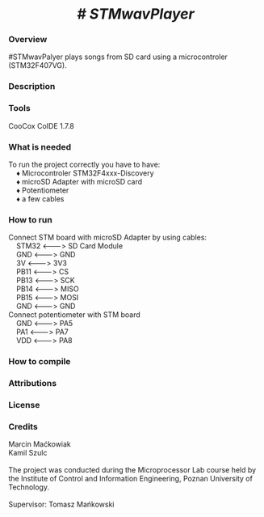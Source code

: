  <center> <h1> <b><i> # STMwavPlayer </i></b> </h1> </center>
  <h3> Overview </h3>
  #STMwavPalyer plays songs from SD card using a microcontroler (STM32F407VG).
 <h3> Description </h3>
 <h3> Tools </h3>
 CooCox CoIDE 1.7.8
 <h3> What is needed </h3>
 To run the project correctly you have to have: <br> 
 &nbsp;&nbsp;&nbsp; &#9830; Microcontroler STM32F4xxx-Discovery <br>
 &nbsp;&nbsp;&nbsp; &#9830; microSD Adapter with microSD card <br>
 &nbsp;&nbsp;&nbsp; &#9830; Potentiometer <br>
 &nbsp;&nbsp;&nbsp; &#9830; a few cables <br>
 <h3> How to run </h3>
 Connect STM board with microSD Adapter by using cables: <br>
&nbsp;&nbsp;&nbsp; STM32 <---> SD Card Module <br>
&nbsp;&nbsp;&nbsp; GND <---> GND <br>
&nbsp;&nbsp;&nbsp; 3V <---> 3V3 <br>
&nbsp;&nbsp;&nbsp; PB11 <---> CS <br>
&nbsp;&nbsp;&nbsp; PB13 <---> SCK <br>
&nbsp;&nbsp;&nbsp; PB14 <---> MISO <br>
&nbsp;&nbsp;&nbsp; PB15 <---> MOSI <br>
&nbsp;&nbsp;&nbsp; GND <---> GND <br>
 Connect potentiometer with STM board <br>
&nbsp;&nbsp;&nbsp; GND <---> PA5 <br>
&nbsp;&nbsp;&nbsp; PA1 <---> PA7 <br>
&nbsp;&nbsp;&nbsp; VDD <---> PA8 <br>
 
<h3> How to compile </h3>

<h3> Attributions </h3>
<h3> License </h3>
<h3> Credits </h3>
 Marcin Maćkowiak <br>
 Kamil Szulc
<br>
<br>
The project was conducted during the Microprocessor Lab course held by the Institute of Control and Information Engineering, Poznan University of Technology.
<br>
<br>
Supervisor: Tomasz Mańkowski
 
 
 
